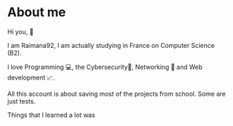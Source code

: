 # About me

Hi you, :wave:

I am Raimana92, I am actually studying in France on Computer Science (B2). 

I love Programming :computer:, the Cybersecurity:closed_lock_with_key:, Networking :link: and Web development :chart_with_upwards_trend:.

All this account is about saving most of the projects from school. Some are just tests.

Things that I learned a lot was <img href="https://www.adobe.com/fr/products/photoshop.html?mv=search&mv=search&sdid=LZ32SYVR&ef_id=Cj0KCQjwp86EBhD7ARIsAFkgakgjgx2n1XoB3m_NaxsjlZh3wFYOb8hlLtBrI2hwD4q9HnjFUmZrB5oaAj5CEALw_wcB:G:s&s_kwcid=AL!3085!3!341240721086!e!!g!!photoshop!1435912275!56537390339&gclid=Cj0KCQjwp86EBhD7ARIsAFkgakgjgx2n1XoB3m_NaxsjlZh3wFYOb8hlLtBrI2hwD4q9HnjFUmZrB5oaAj5CEALw_wcB" src="https://upload.wikimedia.org/wikipedia/commons/thumb/a/af/Adobe_Photoshop_CC_icon.svg/1200px-Adobe_Photoshop_CC_icon.svg.png" style="height:10px; length:10px">
